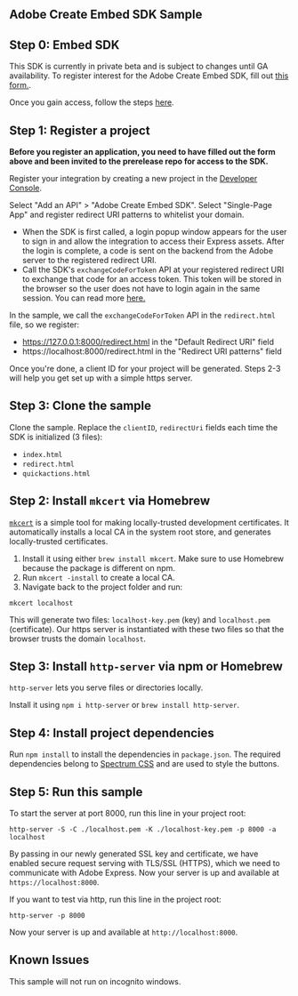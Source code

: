 ## Adobe Create Embed SDK Sample 

## Step 0: Embed SDK

This SDK is currently in private beta and is subject to changes until GA availability. To register interest for the Adobe Create Embed SDK, fill out [this form.](https://forms.office.com/r/J0HvGMbtDT). 

Once you gain access, follow the steps [here](https://github.com/AdobeDocs/cc-everywhere-alpha).

## Step 1: Register a project

**Before you register an application, you need to have filled out the form above and been invited to the prerelease repo for access to the SDK.**

Register your integration by creating a new project in the [Developer Console](https://developer.adobe.com/console). 

Select "Add an API" > "Adobe Create Embed SDK".
Select "Single-Page App" and register redirect URI patterns to whitelist your domain. 
  * When the SDK is first called, a login popup window appears for the user to sign in and allow the integration to access their Express assets. After the login is complete, a code is sent on the backend from the Adobe server to the registered redirect URI. 
  * Call the SDK's `exchangeCodeForToken` API at your registered redirect URI to exchange that code for an access token. This token will be stored in the browser so the user does not have to login again in the same session. You can read more [here.](https://developer.adobe.com/cc-everywhere/reference/authorization) 

In the sample, we call the `exchangeCodeForToken` API in the `redirect.html` file, so we register: 
  * https://127.0.0.1:8000/redirect.html in the "Default Redirect URI" field
  * https://localhost:8000/redirect.html in the "Redirect URI patterns" field

Once you're done, a client ID for your project will be generated. Steps 2-3 will help you get set up with a simple https server. 

## Step 3: Clone the sample 
Clone the sample. 
Replace the `clientID`, `redirectUri` fields each time the SDK is initialized (3 files): 
* `index.html`
* `redirect.html`
* `quickactions.html` 

## Step 2: Install `mkcert` via Homebrew

[`mkcert`](https://github.com/FiloSottile/mkcert) is a simple tool for making locally-trusted development certificates. It automatically installs a local CA in the system root store, and generates locally-trusted certificates. 
1. Install it using either `brew install mkcert`. Make sure to use Homebrew because the package is different on npm.
2. Run `mkcert -install` to create a local CA.
3. Navigate back to the project folder and run:
```
mkcert localhost 
```

This will generate two files: `localhost-key.pem` (key) and `localhost.pem` (certificate). Our https server is instantiated with these two files so that the browser trusts the domain `localhost`.


## Step 3: Install `http-server` via npm or Homebrew

`http-server` lets you serve files or directories locally.

Install it using `npm i http-server` or `brew install http-server`.
  
## Step 4: Install project dependencies
Run `npm install` to install the dependencies in `package.json`. The required dependencies belong to [Spectrum CSS](https://github.com/adobe/spectrum-css) and are used to style the buttons.

## Step 5: Run this sample


To start the server at port 8000, run this line in your project root: 

```
http-server -S -C ./localhost.pem -K ./localhost-key.pem -p 8000 -a localhost
```
By passing in our newly generated SSL key and certificate, we have enabled secure request serving with TLS/SSL (HTTPS), which we need to communicate with Adobe Express. Now your server is up and available at `https://localhost:8000`.

If you want to test via http, run this line in the project root:

```
http-server -p 8000
```
Now your server is up and available at `http://localhost:8000`.

## Known Issues
This sample will not run on incognito windows. 